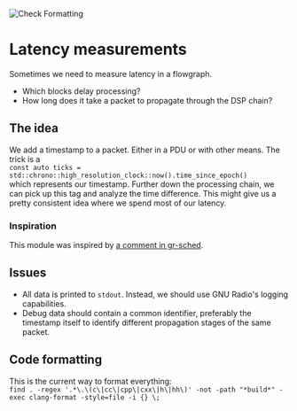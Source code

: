 ![Check Formatting](https://github.com/ant-uni-bremen/gr-latency/workflows/Check%20Formatting/badge.svg)

# Latency measurements

Sometimes we need to measure latency in a flowgraph. 

* Which blocks delay processing?
* How long does it take a packet to propagate through the DSP chain?

## The idea

We add a timestamp to a packet. Either in a PDU or with other means. The trick is a<br>
`const auto ticks = std::chrono::high_resolution_clock::now().time_since_epoch()`<br>
which represents our timestamp. Further down the processing chain, we can pick up this tag and analyze the time difference. This might give us a pretty consistent idea where we spend most of our latency.

### Inspiration

This module was inspired by [a comment in gr-sched](https://github.com/bastibl/gr-sched#metrics).

## Issues

* All data is printed to `stdout`. Instead, we should use GNU Radio's logging capabilities.
* Debug data should contain a common identifier, preferably the timestamp itself to identify different propagation stages of the same packet.

## Code formatting
This is the current way to format everything:<br>
`find . -regex '.*\.\(c\|cc\|cpp\|cxx\|h\|hh\)' -not -path "*build*" -exec clang-format -style=file -i {} \;`
